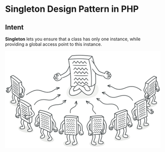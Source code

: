 # Singleton Design Pattern in PHP
## Intent
**Singleton** lets you ensure that a class has only one instance, while providing a global access point to this instance.

![](./img.png)